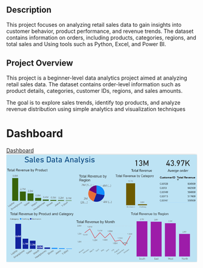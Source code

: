 ## Description

This project focuses on analyzing retail sales data to gain insights into customer behavior, product performance, and revenue trends. The dataset contains information on orders, including products, categories, regions, and total sales and Using tools such as Python, Excel, and Power BI.

## Project Overview

This project is a beginner-level data analytics project aimed at analyzing retail sales data. The dataset contains order-level information such as product details, categories, customer IDs, regions, and sales amounts.

The goal is to explore sales trends, identify top products, and analyze revenue distribution using simple analytics and visualization techniques

# Dashboard
<a href="https://github.com/Siddaling1/Sales-Data-Analysis-project/blob/main/Screenshot%202025-08-16%20173706.png">Dashboard</a>
![Dashboard](https://github.com/Siddaling1/Sales-Data-Analysis-project/blob/main/Screenshot%202025-08-16%20173706.png)

